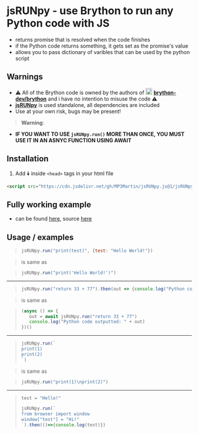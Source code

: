 # jsRUNpy - use Brython to run any Python code with JS
* returns promise that is resolved when the code finishes
* if the Python code returns something, it gets set as the promise's value
* allows you to pass dictionary of varibles that can be used by the python script

## Warnings
* ⚠ All of the Brython code is owned by the authors of [<img src="https://camo.githubusercontent.com/b079fe922f00c4b86f1b724fbc2e8141c468794ce8adbc9b7456e5e1ad09c622/68747470733a2f2f6564656e742e6769746875622e696f2f537570657254696e7949636f6e732f696d616765732f7376672f6769746875622e737667" alt="gh" width="18"/>](https://github.com/brython-dev/brython) **[brython-dev/brython](https://github.com/brython-dev/brython)** and i have no intention to misuse the code ⚠
* **[jsRUNpy](https://downgit.github.io/#/home?url=https://github.com/MP3Martin/jsRUNpy.js/blob/main/jsRUNpy.js)** is used standalone, all dependencies are included
* Use at your own risk, bugs may be present!
> **Warning**:

* **IF YOU WANT TO USE `jsRUNpy.run()` MORE THAN ONCE, YOU MUST USE IT IN AN ASNYC FUNCTION USING AWAIT**

## Installation
1. Add **🠇** inside `<head>` tags in your html file
```html
<script src="https://cdn.jsdelivr.net/gh/MP3Martin/jsRUNpy.js@1/jsRUNpy.min.js"></script>
```

## Fully working example
* can be found [here](https://codesandbox.io/s/github/MP3Martin/jsRUNpy.js/tree/main/examples/example-multiply?file=/index.html), source [here](https://github.com/MP3Martin/jsRUNpy.js/blob/main/examples/example-multiply/index.html)

## Usage / examples
> ```js
> jsRUNpy.run("print(test)", {test: "Hello World!"}) 
> ```

> is same as

> ```js
> jsRUNpy.run("print('Hello World!')") 
> ```

---

> ```js
> jsRUNpy.run("return 33 + 77").then(out => {console.log("Python code outputted: " + out)})
> ```

> is same as

> ```js
> (async () => {
>    out = await jsRUNpy.run("return 33 + 77")
>    console.log("Python code outputted: " + out)
> })()
> ```

---

> ```js
> jsRUNpy.run(`
> print(1)
> print(2)
> `)
> ```

> is same as

> ```js
> jsRUNpy.run("print(1)\nprint(2)")
> ```

---

> ```js
> test = "Hello!"
> 
> jsRUNpy.run(`
> from browser import window
> window["test"] = "Hi!"
> `).then(()=>{console.log(test)})
> ```
